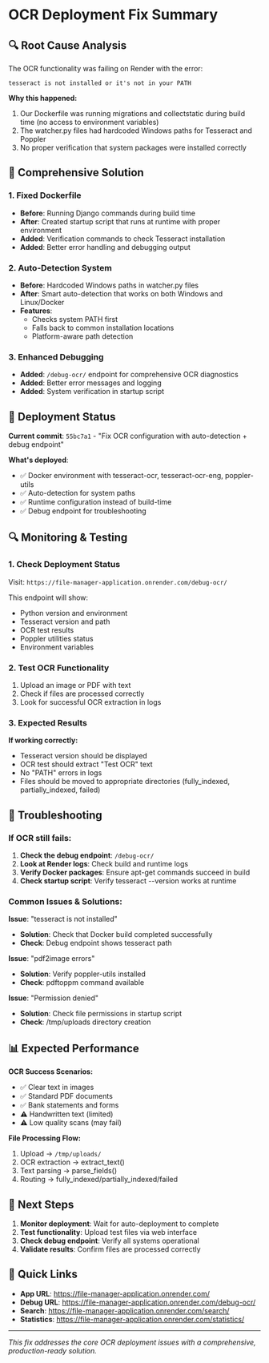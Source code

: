 # OCR Deployment Fix Summary

## 🔍 Root Cause Analysis

The OCR functionality was failing on Render with the error:
```
tesseract is not installed or it's not in your PATH
```

**Why this happened:**
1. Our Dockerfile was running migrations and collectstatic during build time (no access to environment variables)
2. The watcher.py files had hardcoded Windows paths for Tesseract and Poppler
3. No proper verification that system packages were installed correctly

## 🔧 Comprehensive Solution

### 1. Fixed Dockerfile
- **Before**: Running Django commands during build time
- **After**: Created startup script that runs at runtime with proper environment
- **Added**: Verification commands to check Tesseract installation
- **Added**: Better error handling and debugging output

### 2. Auto-Detection System
- **Before**: Hardcoded Windows paths in watcher.py files
- **After**: Smart auto-detection that works on both Windows and Linux/Docker
- **Features**: 
  - Checks system PATH first
  - Falls back to common installation locations
  - Platform-aware path detection

### 3. Enhanced Debugging
- **Added**: `/debug-ocr/` endpoint for comprehensive OCR diagnostics
- **Added**: Better error messages and logging
- **Added**: System verification in startup script

## 🚀 Deployment Status

**Current commit**: `55bc7a1` - "Fix OCR configuration with auto-detection + debug endpoint"

**What's deployed**:
- ✅ Docker environment with tesseract-ocr, tesseract-ocr-eng, poppler-utils
- ✅ Auto-detection for system paths
- ✅ Runtime configuration instead of build-time
- ✅ Debug endpoint for troubleshooting

## 🔍 Monitoring & Testing

### 1. Check Deployment Status
Visit: `https://file-manager-application.onrender.com/debug-ocr/`

This endpoint will show:
- Python version and environment
- Tesseract version and path
- OCR test results
- Poppler utilities status
- Environment variables

### 2. Test OCR Functionality
1. Upload an image or PDF with text
2. Check if files are processed correctly
3. Look for successful OCR extraction in logs

### 3. Expected Results
**If working correctly:**
- Tesseract version should be displayed
- OCR test should extract "Test OCR" text
- No "PATH" errors in logs
- Files should be moved to appropriate directories (fully_indexed, partially_indexed, failed)

## 🐛 Troubleshooting

### If OCR still fails:

1. **Check the debug endpoint**: `/debug-ocr/`
2. **Look at Render logs**: Check build and runtime logs
3. **Verify Docker packages**: Ensure apt-get commands succeed in build
4. **Check startup script**: Verify tesseract --version works at runtime

### Common Issues & Solutions:

**Issue**: "tesseract is not installed"
- **Solution**: Check that Docker build completed successfully
- **Check**: Debug endpoint shows tesseract path

**Issue**: "pdf2image errors"
- **Solution**: Verify poppler-utils installed
- **Check**: pdftoppm command available

**Issue**: "Permission denied"
- **Solution**: Check file permissions in startup script
- **Check**: /tmp/uploads directory creation

## 📊 Expected Performance

**OCR Success Scenarios:**
- ✅ Clear text in images
- ✅ Standard PDF documents
- ✅ Bank statements and forms
- ⚠️ Handwritten text (limited)
- ⚠️ Low quality scans (may fail)

**File Processing Flow:**
1. Upload → `/tmp/uploads/`
2. OCR extraction → extract_text()
3. Text parsing → parse_fields() 
4. Routing → fully_indexed/partially_indexed/failed

## 🎯 Next Steps

1. **Monitor deployment**: Wait for auto-deployment to complete
2. **Test functionality**: Upload test files via web interface
3. **Check debug endpoint**: Verify all systems operational
4. **Validate results**: Confirm files are processed correctly

## 🔗 Quick Links

- **App URL**: https://file-manager-application.onrender.com/
- **Debug URL**: https://file-manager-application.onrender.com/debug-ocr/
- **Search**: https://file-manager-application.onrender.com/search/
- **Statistics**: https://file-manager-application.onrender.com/statistics/

---

*This fix addresses the core OCR deployment issues with a comprehensive, production-ready solution.*
